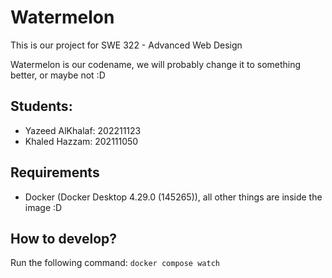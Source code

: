 # Watermelon

This is our project for SWE 322 - Advanced Web Design

Watermelon is our codename, we will probably change it to something better, or maybe not :D

## Students:

- Yazeed AlKhalaf: 202211123
- Khaled Hazzam: 202111050

## Requirements

- Docker (Docker Desktop 4.29.0 (145265)), all other things are inside the image :D

## How to develop?

Run the following command: `docker compose watch`
